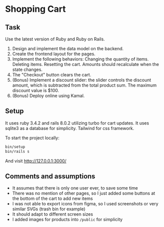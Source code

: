 # Shopping Cart

## Task

Use the latest version of Ruby and Ruby on Rails.

1. Design and implement the data model on the backend.
2. Create the frontend layout for the pages.
3. Implement the following behaviors:
Changing the quantity of items.
Deleting items.
Resetting the cart.
Amounts should recalculate when the state changes.
4. The "Checkout" button clears the cart.
5. (Bonus) Implement a discount slider: the slider controls the discount amount,
which is subtracted from the total product sum. The maximum discount value is
$100.
6. (Bonus) Deploy online using Kamal.

## Setup

It uses ruby 3.4.2 and rails 8.0.2 utilizing turbo for cart updates. It uses sqlite3 as a database for simplicity. Tailwind for css framework.

To start the project locally:

```bash
bin/setup
bin/rails s
```
And visit http://127.0.0.1:3000/

## Comments and assumptions

- It assumes that there is only one user ever, to save some time
- There was no mention of other pages, so I just added some buttons at the bottom of the cart to add new items
- I was not able to export icons from figma, so I used screenshots or very similar SVGs (trash bin for example)
- It should adapt to different screen sizes
- I added images for products into `/public` for simplicity
